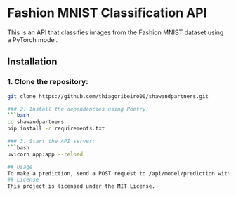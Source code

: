 # Fashion MNIST Classification API

This is an API that classifies images from the Fashion MNIST dataset using a PyTorch model.

## Installation

### 1. Clone the repository:
```bash
git clone https://github.com/thiagoribeiro00/shawandpartners.git

### 2. Install the dependencies using Poetry:
```bash
cd shawandpartners
pip install -r requirements.txt

### 3. Start the API server:
```bash
uvicorn app:app --reload

## Usage
To make a prediction, send a POST request to /api/model/prediction with a JSON body containing the image data.
## License
This project is licensed under the MIT License.
